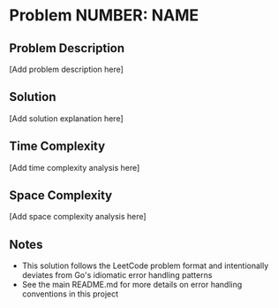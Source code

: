 # Problem __NUMBER__: __NAME__

## Problem Description
[Add problem description here]

## Solution
[Add solution explanation here]

## Time Complexity
[Add time complexity analysis here]

## Space Complexity
[Add space complexity analysis here]

## Notes
- This solution follows the LeetCode problem format and intentionally deviates from Go's idiomatic error handling patterns
- See the main README.md for more details on error handling conventions in this project 
